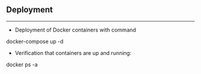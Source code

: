 ## **Deployment**

---

- Deployment of Docker containers with command

docker-compose up -d

- Verification that containers are up and running:

docker ps -a